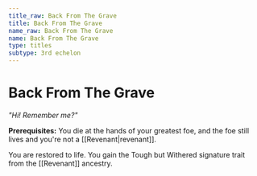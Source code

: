 ```yaml
---
title_raw: Back From The Grave
title: Back From The Grave
name_raw: Back From The Grave
name: Back From The Grave
type: titles
subtype: 3rd echelon
---
```


# Back From The Grave

*"Hi! Remember me?"*

**Prerequisites:** You die at the hands of your greatest foe, and the foe still lives and you're not a [[Revenant|revenant]].

You are restored to life. You gain the Tough but Withered signature trait from the [[Revenant]] ancestry.
